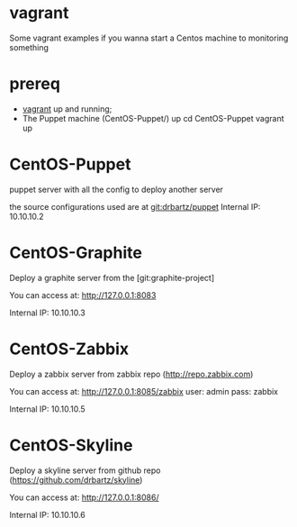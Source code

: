 vagrant
=======
Some vagrant examples if you wanna start a Centos machine to monitoring something

# prereq 
* [vagrant](https://www.vagrantup.com/) up and running;
* The Puppet machine (CentOS-Puppet/) up
	cd CentOS-Puppet
	vagrant up

# CentOS-Puppet
puppet server with all the config to deploy another server

the source configurations used are at [git:drbartz/puppet](https://github.com/drbartz/puppet)
Internal IP: 10.10.10.2

# CentOS-Graphite
Deploy a graphite server from the [git:graphite-project]

You can access at:
	http://127.0.0.1:8083

Internal IP: 10.10.10.3


# CentOS-Zabbix
Deploy a zabbix server from zabbix repo (http://repo.zabbix.com)

You can access at:
	http://127.0.0.1:8085/zabbix
	user: admin
	pass: zabbix

Internal IP: 10.10.10.5

# CentOS-Skyline
Deploy a skyline server from github repo (https://github.com/drbartz/skyline)

You can access at:
	http://127.0.0.1:8086/

Internal IP: 10.10.10.6

